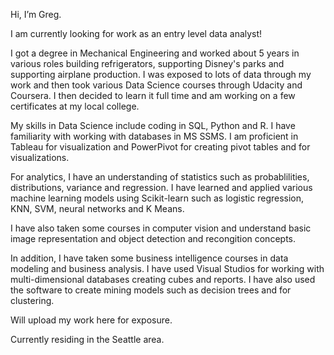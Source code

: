 Hi, I’m Greg.

I am currently looking for work as an entry level data analyst! 

I got a degree in Mechanical Engineering and worked about 5 years in various roles building refrigerators, supporting Disney's parks and supporting airplane production. I was exposed to lots of data through my work and then took various Data Science courses through Udacity and Coursera. 
I then decided to learn it full time and am working on a few certificates at my local college.

My skills in Data Science include coding in SQL, Python and R. I have familiarity with working with databases in MS SSMS. I am proficient in Tableau for visualization and PowerPivot for creating pivot tables and for visualizations.

For analytics, I have an understanding of statistics such as probablilities, distributions, variance and regression. I have learned and applied various machine learning models using Scikit-learn such as logistic regression, KNN, SVM, neural networks and K Means.

I have also taken some courses in computer vision and understand basic image representation and object detection and recongition concepts.

In addition, I have taken some business intelligence courses in data modeling and business analysis. I have used Visual Studios for working with multi-dimensional databases creating cubes and reports. I have also used the software to create mining models such as decision trees and for clustering.

Will upload my work here for exposure.

Currently residing in the Seattle area.



<!---
gvan92/gvan92 is a ✨ special ✨ repository because its `README.md` (this file) appears on your GitHub profile.
You can click the Preview link to take a look at your changes.
--->
